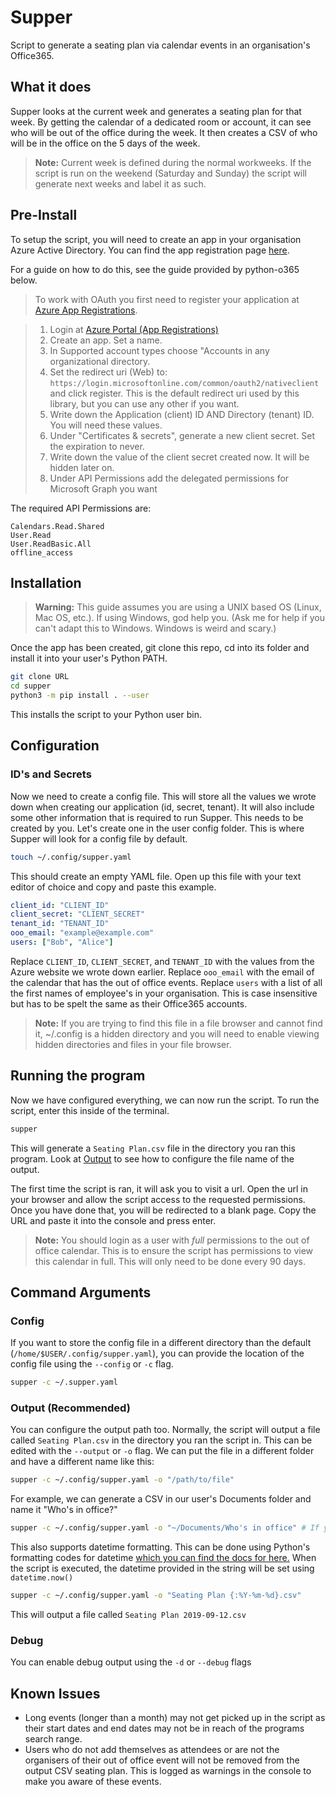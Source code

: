 
# Supper

Script to generate a seating plan via calendar events in an organisation's Office365.

## What it does

Supper looks at the current week and generates a seating plan for that week. By getting the calendar of a dedicated room or account, it can see who will be out of the office during the week. It then creates a CSV of who will be in the office on the 5 days of the week.

> **Note:** Current week is defined during the normal workweeks. If the script is run on the weekend (Saturday and Sunday) the script will generate next weeks and label it as such.

## Pre-Install

To setup the script, you will need to create an app in your organisation Azure Active Directory. You can find the app registration page [here](hhttps://portal.azure.com/#blade/Microsoft_AAD_IAM/ActiveDirectoryMenuBlade/RegisteredApps).

For a guide on how to do this, see the guide provided by python-o365 below.

> To work with OAuth you first need to register your application at [Azure App Registrations](https://portal.azure.com/#blade/Microsoft_AAD_RegisteredApps/ApplicationsListBlade).

> 1. Login at [Azure Portal (App Registrations)](https://portal.azure.com/#blade/Microsoft_AAD_RegisteredApps/ApplicationsListBlade)
> 1. Create an app. Set a name.
> 1. In Supported account types choose "Accounts in any organizational directory.
> 1. Set the redirect uri (Web) to: `https://login.microsoftonline.com/common/oauth2/nativeclient` and click register. This is the default redirect uri used by this library, but you can use any other if you want.
> 1. Write down the Application (client) ID AND Directory (tenant) ID. You will need these values.
> 1. Under "Certificates & secrets", generate a new client secret. Set the expiration to never.
> 1. Write down the value of the client secret created now. It will be hidden later on.
> 1. Under API Permissions add the delegated permissions for Microsoft Graph you want

The required API Permissions are:

```
Calendars.Read.Shared
User.Read
User.ReadBasic.All
offline_access
```

## Installation

> **Warning:** This guide assumes you are using a UNIX based OS (Linux, Mac OS, etc.). If using Windows, god help you. (Ask me for help if you can't adapt this to Windows. Windows is weird and scary.)

Once the app has been created, git clone this repo, cd into its folder and install it into your user's Python PATH.

```sh
git clone URL
cd supper
python3 -m pip install . --user
```

This installs the script to your Python user bin.

## Configuration

### ID's and Secrets

Now we need to create a config file. This will store all the values we wrote down when creating our application (id, secret, tenant). It will also include some other information that is required to run Supper. This needs to be created by you. Let's create one in the user config folder. This is where Supper will look for a config file by default.

```sh
touch ~/.config/supper.yaml
```

This should create an empty YAML file. Open up this file with your text editor of choice and copy and paste this example.

```yaml
client_id: "CLIENT_ID"
client_secret: "CLIENT_SECRET"
tenant_id: "TENANT_ID"
ooo_email: "example@example.com"
users: ["Bob", "Alice"]
```

Replace `CLIENT_ID`, `CLIENT_SECRET`, and `TENANT_ID` with the values from the Azure website we wrote down earlier. Replace `ooo_email` with the email of the calendar that has the out of office events. Replace `users` with a list of all the first names of employee's in your organisation. This is case insensitive but has to be spelt the same as their Office365 accounts.

> **Note:** If you are trying to find this file in a file browser and cannot find it, ~/.config is a hidden directory and you will need to enable viewing hidden directories and files in your file browser.

## Running the program

Now we have configured everything, we can now run the script. To run the script, enter this inside of the terminal.

```sh
supper
```

This will generate a `Seating Plan.csv` file in the directory you ran this program. Look at [Output](#output-recommended) to see how to configure the file name of the output.

The first time the script is ran, it will ask you to visit a url. Open the url in your browser and allow the script access to the requested permissions. Once you have done that, you will be redirected to a blank page. Copy the URL and paste it into the console and press enter.

> **Note:** You should login as a user with *full* permissions to the out of office calendar. This is to ensure the script has permissions to view this calendar in full. This will only need to be done every 90 days.

## Command Arguments

### Config

If you want to store the config file in a different directory than the default (`/home/$USER/.config/supper.yaml`), you can provide the location of the config file using the `--config` or `-c` flag.

```sh
supper -c ~/.supper.yaml
```

### Output (Recommended)

You can configure the output path too. Normally, the script will output a file called `Seating Plan.csv` in the directory you ran the script in. This can be edited with the `--output` or `-o` flag. We can put the file in a different folder and have a different name like this:

```sh
supper -c ~/.config/supper.yaml -o "/path/to/file"
```

For example, we can generate a CSV in our user's Documents folder and name it "Who's in office?"

```sh
supper -c ~/.config/supper.yaml -o "~/Documents/Who's in office" # If you don't provide a .csv file extension, it will be added for you.
```

This also supports datetime formatting. This can be done using Python's formatting codes for datetime [which you can find the docs for here.](https://docs.python.org/3.7/library/datetime.html#strftime-and-strptime-behavior) When the script is executed, the datetime provided in the string will be set using `datetime.now()`

```sh
supper -c ~/.config/supper.yaml -o "Seating Plan {:%Y-%m-%d}.csv"
```

This will output a file called `Seating Plan 2019-09-12.csv`

### Debug

You can enable debug output using the `-d` or `--debug` flags

## Known Issues

- Long events (longer than a month) may not get picked up in the script as their start dates and end dates may not be in reach of the programs search range.
- Users who do not add themselves as attendees or are not the organisers of their out of office event will not be removed from the output CSV seating plan. This is logged as warnings in the console to make you aware of these events.
